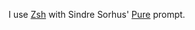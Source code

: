 I use [Zsh](http://www.zsh.org) with Sindre Sorhus' [Pure](https://github.com/sindresorhus/pure) prompt.
